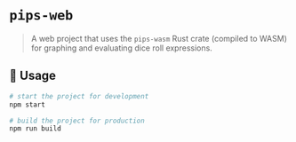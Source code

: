 # `pips-web`

> A web project that uses the `pips-wasm` Rust crate (compiled to WASM) for
> graphing and evaluating dice roll expressions.

## 🚴 Usage

```sh
# start the project for development
npm start

# build the project for production
npm run build
```
